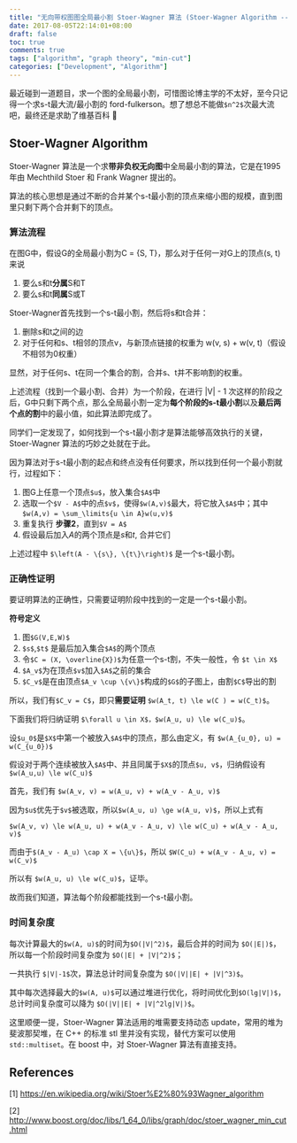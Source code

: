 ```yaml
---
title: "无向带权图图全局最小割 Stoer-Wagner 算法 (Stoer-Wagner Algorithm -- Global Min-Cut in Undirected Weighted Graphs)"
date: 2017-08-05T22:14:01+08:00
draft: false
toc: true
comments: true
tags: ["algorithm", "graph theory", "min-cut"]
categories: ["Development", "Algorithm"]
---
```


最近碰到一道题目，求一个图的全局最小割，可惜图论博主学的不太好，至今只记得一个求s-t最大流/最小割的 ford-fulkerson。想了想总不能做`$n^2$`次最大流吧，最终还是求助了维基百科 🤣

<!--more-->

## Stoer-Wagner Algorithm

Stoer-Wagner 算法是一个求**带非负权无向图**中全局最小割的算法，它是在1995年由 Mechthild Stoer 和 Frank Wagner 提出的。

算法的核心思想是通过不断的合并某个s-t最小割的顶点来缩小图的规模，直到图里只剩下两个合并剩下的顶点。

### 算法流程

在图G中，假设G的全局最小割为C = {S, T}，那么对于任何一对G上的顶点(s, t)来说

1. 要么s和t**分属**S和T
2. 要么s和t**同属**S或T

Stoer-Wagner首先找到一个s-t最小割，然后将s和t合并：

1. 删除s和t之间的边
2. 对于任何和s、t相邻的顶点v，与新顶点链接的权重为 w(v, s) + w(v, t)（假设不相邻为0权重）

显然，对于任何s、t在同一个集合的割，合并s、t并不影响割的权重。

上述流程（找到一个最小割、合并）为一个阶段，在进行 |V| - 1 次这样的阶段之后，G中只剩下两个点，那么全局最小割一定为**每个阶段的s-t最小割**以及**最后两个点的割**中的最小值，如此算法即完成了。

同学们一定发现了，如何找到一个s-t最小割才是算法能够高效执行的关键，Stoer-Wagner 算法的巧妙之处就在于此。

因为算法对于s-t最小割的起点和终点没有任何要求，所以找到任何一个最小割就行，过程如下：

1. 图G上任意一个顶点`$u$`，放入集合`$A$`中
2. 选取一个`$V - A$`中的点`$v$`，使得`$w(A,v)$`最大，将它放入`$A$`中；其中 `$w(A,v) = \sum_\limits{u \in A}w(u,v)$`
3. 重复执行 **步骤2**，直到`$V = A$`
4. 假设最后加入$A$的两个顶点是$s$和$t$, 合并它们

上述过程中 `$\left(A - \{s\}, \{t\}\right)$` 是一个s-t最小割。

### 正确性证明

要证明算法的正确性，只需要证明阶段中找到的一定是一个s-t最小割。

**符号定义**

1. 图`$G(V,E,W)$`
2. `$s$`,`$t$` 是最后加入集合`$A$`的两个顶点
3. 令`$C = (X, \overline{X})$`为任意一个s-t割，不失一般性，令 `$t \in X$`
4. `$A_v$`为在顶点`$v$`加入`$A$`之前的集合
5. `$C_v$`是在由顶点`$A_v \cup \{v\}$`构成的`$G$`的子图上，由割`$C$`导出的割

所以，我们有`$C_v = C$`，即只**需要证明** `$w(A_t, t) \le w(C ) = w(C_t)$`。

下面我们将归纳证明 `$\forall u \in X$，$w(A_u, u) \le w(C_u)$`。

设`$u_0$`是`$X$`中第一个被放入`$A$`中的顶点，那么由定义，有 `$w(A_{u_0}, u) = w(C_{u_0})$`

假设对于两个连续被放入`$A$`中、并且同属于`$X$`的顶点`$u, v$`，归纳假设有 `$w(A_u,u) \le w(C_u)$`

首先，我们有 `$w(A_v, v) = w(A_u, v) + w(A_v - A_u, v)$`

因为`$u$`优先于`$v$`被选取，所以`$w(A_u, u) \ge w(A_u, v)$`，所以上式有

`$w(A_v, v) \le w(A_u, u) + w(A_v - A_u, v) \le w(C_u) + w(A_v - A_u, v)$`

而由于`$(A_v - A_u) \cap X = \{u\}$`，所以 `$W(C_u) + w(A_v - A_u, v) = w(C_v)$`

所以有 `$w(A_u, u) \le w(C_u)$`，证毕。

故而我们知道，算法每个阶段都能找到一个s-t最小割。

### 时间复杂度

每次计算最大的`$w(A, u)$`的时间为`$O(|V|^2)$`，最后合并的时间为 `$O(|E|)$`，所以每一个阶段时间复杂度为 `$O(|E| + |V|^2)$`；

一共执行 `$|V|-1$`次，算法总计时间复杂度为 `$O(|V||E| + |V|^3)$`。

其中每次选择最大的`$w(A, u)$`可以通过堆进行优化，将时间优化到`$O(lg|V|)$`，总计时间复杂度可以降为 `$O(|V||E| + |V|^2lg|V|)$`。

这里顺便一提，Stoer-Wagner 算法适用的堆需要支持动态 update，常用的堆为斐波那契堆，在 C++ 的标准 stl 里并没有实现，替代方案可以使用 `std::multiset`。在 boost 中，对 Stoer-Wagner 算法有直接支持。

## References

[1] https://en.wikipedia.org/wiki/Stoer%E2%80%93Wagner_algorithm

[2] http://www.boost.org/doc/libs/1_64_0/libs/graph/doc/stoer_wagner_min_cut.html



